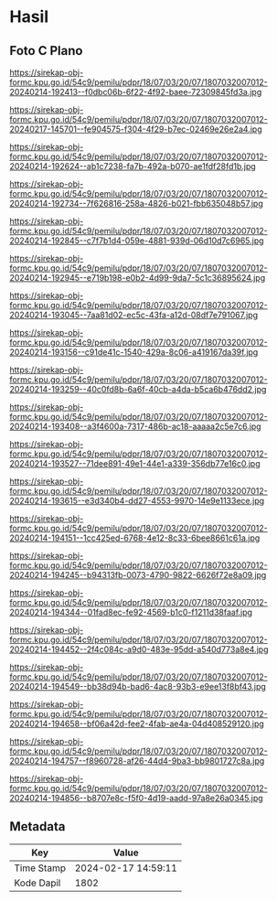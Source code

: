 # Hasil

## Foto C Plano

https://sirekap-obj-formc.kpu.go.id/54c9/pemilu/pdpr/18/07/03/20/07/1807032007012-20240214-192413--f0dbc06b-6f22-4f92-baee-72309845fd3a.jpg

https://sirekap-obj-formc.kpu.go.id/54c9/pemilu/pdpr/18/07/03/20/07/1807032007012-20240217-145701--fe904575-f304-4f29-b7ec-02469e26e2a4.jpg

https://sirekap-obj-formc.kpu.go.id/54c9/pemilu/pdpr/18/07/03/20/07/1807032007012-20240214-192624--ab1c7238-fa7b-492a-b070-ae1fdf28fd1b.jpg

https://sirekap-obj-formc.kpu.go.id/54c9/pemilu/pdpr/18/07/03/20/07/1807032007012-20240214-192734--7f626816-258a-4826-b021-fbb635048b57.jpg

https://sirekap-obj-formc.kpu.go.id/54c9/pemilu/pdpr/18/07/03/20/07/1807032007012-20240214-192845--c7f7b1d4-059e-4881-939d-06d10d7c6965.jpg

https://sirekap-obj-formc.kpu.go.id/54c9/pemilu/pdpr/18/07/03/20/07/1807032007012-20240214-192945--e719b198-e0b2-4d99-9da7-5c1c36895624.jpg

https://sirekap-obj-formc.kpu.go.id/54c9/pemilu/pdpr/18/07/03/20/07/1807032007012-20240214-193045--7aa81d02-ec5c-43fa-a12d-08df7e791067.jpg

https://sirekap-obj-formc.kpu.go.id/54c9/pemilu/pdpr/18/07/03/20/07/1807032007012-20240214-193156--c91de41c-1540-429a-8c06-a419167da39f.jpg

https://sirekap-obj-formc.kpu.go.id/54c9/pemilu/pdpr/18/07/03/20/07/1807032007012-20240214-193259--40c0fd8b-6a6f-40cb-a4da-b5ca6b476dd2.jpg

https://sirekap-obj-formc.kpu.go.id/54c9/pemilu/pdpr/18/07/03/20/07/1807032007012-20240214-193408--a3f4600a-7317-486b-ac18-aaaaa2c5e7c6.jpg

https://sirekap-obj-formc.kpu.go.id/54c9/pemilu/pdpr/18/07/03/20/07/1807032007012-20240214-193527--71dee891-49e1-44e1-a339-356db77e16c0.jpg

https://sirekap-obj-formc.kpu.go.id/54c9/pemilu/pdpr/18/07/03/20/07/1807032007012-20240214-193615--e3d340b4-dd27-4553-9970-14e9e1133ece.jpg

https://sirekap-obj-formc.kpu.go.id/54c9/pemilu/pdpr/18/07/03/20/07/1807032007012-20240214-194151--1cc425ed-6768-4e12-8c33-6bee8661c61a.jpg

https://sirekap-obj-formc.kpu.go.id/54c9/pemilu/pdpr/18/07/03/20/07/1807032007012-20240214-194245--b94313fb-0073-4790-9822-6626f72e8a09.jpg

https://sirekap-obj-formc.kpu.go.id/54c9/pemilu/pdpr/18/07/03/20/07/1807032007012-20240214-194344--01fad8ec-fe92-4569-b1c0-f1211d38faaf.jpg

https://sirekap-obj-formc.kpu.go.id/54c9/pemilu/pdpr/18/07/03/20/07/1807032007012-20240214-194452--2f4c084c-a9d0-483e-95dd-a540d773a8e4.jpg

https://sirekap-obj-formc.kpu.go.id/54c9/pemilu/pdpr/18/07/03/20/07/1807032007012-20240214-194549--bb38d94b-bad6-4ac8-93b3-e9ee13f8bf43.jpg

https://sirekap-obj-formc.kpu.go.id/54c9/pemilu/pdpr/18/07/03/20/07/1807032007012-20240214-194658--bf06a42d-fee2-4fab-ae4a-04d408529120.jpg

https://sirekap-obj-formc.kpu.go.id/54c9/pemilu/pdpr/18/07/03/20/07/1807032007012-20240214-194757--f8960728-af26-44d4-9ba3-bb9801727c8a.jpg

https://sirekap-obj-formc.kpu.go.id/54c9/pemilu/pdpr/18/07/03/20/07/1807032007012-20240214-194856--b8707e8c-f5f0-4d19-aadd-97a8e26a0345.jpg


## Metadata

| Key        | Value               |
| ---------- | ------------------- |
| Time Stamp | 2024-02-17 14:59:11 |
| Kode Dapil | 1802                |



